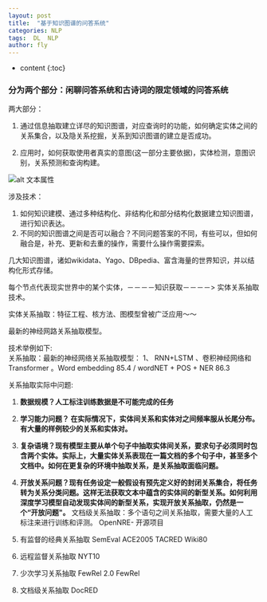 ```yaml
---
layout: post
title:  "基于知识图谱的问答系统"
categories: NLP
tags:  DL  NLP  
author: fly
---
```


* content
{:toc}


 ### 分为两个部分：闲聊问答系统和古诗词的限定领域的问答系统
 两大部分：
 1. 通过信息抽取建立详尽的知识图谱，对应查询时的功能，如何确定实体之间的关系集合，以及隐关系挖掘，关系到知识图谱的建立是否成功。

 2. 应用时，如何获取使用者真实的意图(这一部分主要依据)，实体检测，意图识别，关系预测和查询构建。



 
 ![alt 文本属性](https://mmbiz.qpic.cn/mmbiz_png/MOwlO0INfQr3iaEAs3eFWeCXMtd7hQ9oWHjQTSESWkmKWy17iahXibGBwUkjiactN3CtE3GPMEuTvCUnsECGKXibWIw/640?wx_fmt=png&tp=webp&wxfrom=5&wx_lazy=1&wx_co=1)

 涉及技术：
 1.  如何知识建模、通过多种结构化、非结构化和部分结构化数据建立知识图谱，进行知识表达。
 2. 不同的知识图谱之间是否可以融合？不同问题答案的不同，有些可以，但如何融合是，补充、更新和去重的操作，需要什么操作需要探索。
 
 
 几大知识图谱，诸如wikidata、Yago、DBpedia、富含海量的世界知识，并以结构化形式存储。
 
 每个节点代表现实世界中的某个实体，－－－－知识获取－－－－>  实体关系抽取技术。
 
 实体关系抽取：特征工程、核方法、图模型曾被广泛应用～～

 最新的神经网路关系抽取模型。

技术举例如下:  
                关系抽取：最新的神经网络关系抽取模型： 1、 RNN+LSTM 、卷积神经网络和Transformer 。Word embedding  85.4  /   wordNET + POS + NER  86.3
                
关系抽取实际中问题:

1.  **数据规模？人工标注训练数据是不可能完成的任务**

2. **学习能力问题？ 在实际情况下，实体间关系和实体对之间频率服从长尾分布。有大量的样例较少的关系和实体对。**

3. **复杂语境？现有模型主要从单个句子中抽取实体间关系，要求句子必须同时包含两个实体。实际上，大量实体关系表现在一篇文档的多个句子中，甚至多个文档中。如何在更复杂的环境中抽取关系，是关系抽取面临问题。**
4. **开放关系问题？现有任务设定一般假设有预先定义好的封闭关系集合，将任务转为关系分类问题。这样无法获取文本中蕴含的实体间的新型关系。如何利用深度学习模型自动发现实体间的新型关系，实现开放关系抽取，仍然是一个“开放问题"。**
文档级关系抽取：多个语句之间关系抽取，需要大量的人工标注来进行训练和评测。
OpenNRE- 开源项目
1.  有监督的经典关系抽取 SemEval ACE2005  TACRED Wiki80
2. 远程监督关系抽取  NYT10
3. 少次学习关系抽取  FewRel 2.0 FewRel
4. 文档级关系抽取  DocRED

